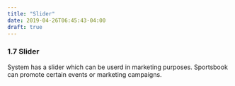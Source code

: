 ```yaml
---
title: "Slider"
date: 2019-04-26T06:45:43-04:00
draft: true
---
```


### 1.7 Slider

System has a slider which can be userd in marketing purposes. Sportsbook can promote certain events or marketing campaigns.
